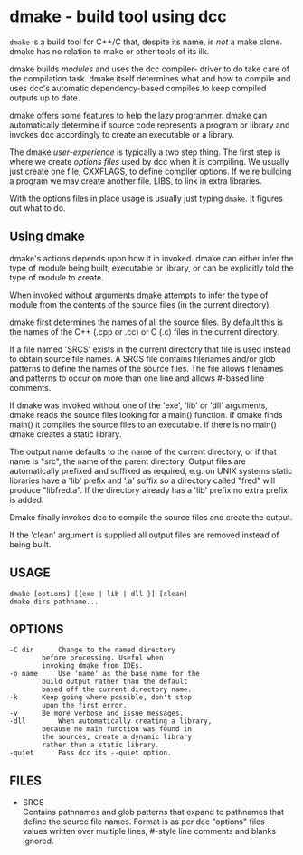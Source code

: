 # dmake - build tool using dcc

`dmake` is a build tool for C++/C that, despite its
name, is *not* a make clone. dmake has no relation
to make or other tools of its ilk.

dmake builds _modules_ and uses the dcc compiler-
driver to do take care of the compilation task.
dmake itself determines what and how to compile
and uses dcc's automatic dependency-based compiles
to keep compiled outputs up to date.

dmake offers some features to help the lazy
programmer.  dmake can automatically determine
if source code represents a program or library
and invokes dcc accordingly to create an
executable or a library.

The dmake _user-experience_ is typically a two step
thing. The first step is where we create _options files_
used by dcc when it is compiling. We usually just
create one file, CXXFLAGS, to define compiler options.
If we're building a program we may create another file,
LIBS, to link in extra libraries.

With the options files in place usage is usually
just typing `dmake`. It figures out what to do.

## Using dmake

dmake's actions depends upon how it in invoked. dmake
can either infer the type of module being built, executable
or library, or can be explicitly told the type of
module to create.

When invoked without arguments dmake attempts to infer
the type of module from the contents of the source files
(in the current directory).

dmake first determines the names of all the source files. By
default this is the names of the C++ (.cpp or .cc) or C (.c)
files in the current directory.

If a file named 'SRCS' exists in the current directory that
file is used instead to obtain source file names. A SRCS file
contains filenames and/or glob patterns to define the names of
the source files. The file allows filenames and patterns to
occur on more than one line and allows #-based line comments.

If dmake was invoked without one of the 'exe', 'lib' or 'dll'
arguments, dmake reads the source files looking for a main()
function. If dmake finds main() it compiles the source files
to an executable. If there is no main() dmake creates a static
library.

The output name defaults to the name of the current directory,
or if that name is "src", the name of the parent directory.
Output files are automatically prefixed and suffixed as
required, e.g. on UNIX systems static libraries have a 'lib'
prefix and '.a' suffix so a directory called "fred" will
produce "libfred.a". If the directory already has a 'lib'
prefix no extra prefix is added.

Dmake finally invokes dcc to compile the source files and
create the output.

If the 'clean' argument is supplied all output files are
removed instead of being built.

## USAGE
	dmake [options] [{exe | lib | dll }] [clean]
	dmake dirs pathname...

## OPTIONS
	-C dir		Change to the named directory
			before processing. Useful when
			invoking dmake from IDEs.
	-o name		Use 'name' as the base name for the
			build output rather than the default
			based off the current directory name.
	-k		Keep going where possible, don't stop
			upon the first error.
	-v		Be more verbose and issue messages.
	-dll		When automatically creating a library,
			because no main function was found in
			the sources, create a dynamic library
			rather than a static library.
    -quiet      Pass dcc its --quiet option.

## FILES

- SRCS  
	Contains pathnames and glob patterns that
	expand to pathnames that define the source
	file names. Format is as per dcc "options"
	files - values written over multiple lines,
	#-style line comments and blanks ignored.
